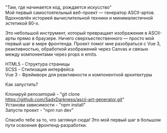 "Там, где начинается код, рождается искусство" <br />
Мой первый самостоятельный веб-проект — генератор ASCII-артов. Вдохновлён историей вычислительной техники и минималистичной эстетикой 80-х. <br />

Это небольшой инструмент, который превращает изображения в ASCII-арты прямо в браузере. Ничего сверхъестественного — просто мой первый шаг в мире фронтенда. Проект помог мне разобраться с Vue 3, реактивностью, обработкой изображений через Canvas и связью между компонентами через props и emits.

HTML5 - Структура страницы <br />
SCSS - Стилизация интерфейса <br />
Vue 3 - Фреймворк для реактивности и компонентной архитектуры <br />

Как запустить?

Клонируй репозиторий - "git clone https://github.com/SadxDarkness/ascii-art-generator.git" <br />
Установи зависимости - "npm install" <br />
Запусти проект - "npm run dev" <br />

Спасибо тебе за то, что заглянул сюда! Это мой первый шаг в большом пути освоения фронтенд-разработки.